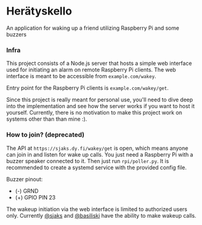 # Herätyskello
An application for waking up a friend utilizing Raspberry Pi and some buzzers

### Infra
This project consists of a Node.js server that hosts a simple web interface
used for initiating an alarm on remote Raspberry Pi clients. The web interface
is meant to be accessible from `example.com/wakey`.

Entry point for the Raspberry Pi clients is `example.com/wakey/get`.

Since this project is really meant for personal use, you'll need to dive
deep into the implementation and see how the server works if you want to host it yourself.
Currently, there is no motivation to make this project work on systems other than than mine :).

### How to join? (deprecated)
The API at `https://sjaks.dy.fi/wakey/get` is open, which means anyone can join in
and listen for wake up calls. You just need a Raspberry Pi with a buzzer speaker
connected to it. Then just run `rpi/poller.py`. It is recommended to create a systemd
service with the provided config file.

Buzzer pinout:
- (-) GRND
- (+) GPIO PIN 23

The wakeup initiation via the web interface is limited to authorized users only. Currently [@sjaks](https://github.com/sjaks) and [@basiliski](https://github.com/basiliski) have the ability to make wakeup calls.

